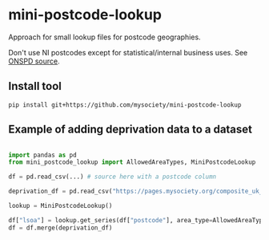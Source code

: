 # mini-postcode-lookup

Approach for small lookup files for postcode geographies.

Don't use NI postcodes except for statistical/internal business uses. See [ONSPD source](https://geoportal.statistics.gov.uk/datasets/a2f8c9c5778a452bbf640d98c166657c).


## Install tool
```
pip install git+https://github.com/mysociety/mini-postcode-lookup
```

## Example of adding deprivation data to a dataset

```python

import pandas as pd
from mini_postcode_lookup import AllowedAreaTypes, MiniPostcodeLookup

df = pd.read_csv(...) # source here with a postcode column

deprivation_df = pd.read_csv("https://pages.mysociety.org/composite_uk_imd/data/uk_index/latest/UK_IMD_E.csv")[["lsoa", "UK_IMD_E_pop_decile"]]

lookup = MiniPostcodeLookup()

df["lsoa"] = lookup.get_series(df["postcode"], area_type=AllowedAreaTypes.LSOA)
df = df.merge(deprivation_df)

```